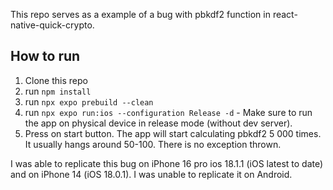 This repo serves as a example of a bug with pbkdf2 function in react-native-quick-crypto.

## How to run

1. Clone this repo
2. run `npm install`
3. run `npx expo prebuild --clean`
4. run `npx expo run:ios --configuration Release -d` - Make sure to run the app on physical device in release mode (without dev server).
5. Press on start button. The app will start calculating pbkdf2 5 000 times. It usually hangs around 50-100. There is no exception thrown.

I was able to replicate this bug on iPhone 16 pro ios 18.1.1 (iOS latest to date) and on iPhone 14 (iOS 18.0.1). I was unable to replicate it on Android.

